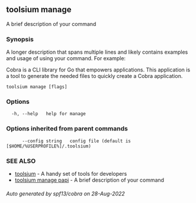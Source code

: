 ## toolsium manage

A brief description of your command

### Synopsis

A longer description that spans multiple lines and likely contains examples
and usage of using your command. For example:

Cobra is a CLI library for Go that empowers applications.
This application is a tool to generate the needed files
to quickly create a Cobra application.

```
toolsium manage [flags]
```

### Options

```
  -h, --help   help for manage
```

### Options inherited from parent commands

```
      --config string   config file (default is [$HOME/%USERPROFILE%]/.toolsium)
```

### SEE ALSO

* [toolsium](toolsium.md)	 - A handy set of tools for developers
* [toolsium manage papi](toolsium_manage_papi.md)	 - A brief description of your command

###### Auto generated by spf13/cobra on 28-Aug-2022
